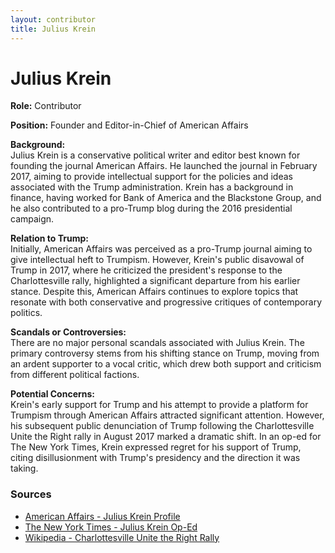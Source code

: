 ```yaml
---
layout: contributor
title: Julius Krein
---
```


# Julius Krein

**Role:** Contributor

**Position:** Founder and Editor-in-Chief of American Affairs

**Background:**  
Julius Krein is a conservative political writer and editor best known for founding the journal American Affairs. He launched the journal in February 2017, aiming to provide intellectual support for the policies and ideas associated with the Trump administration. Krein has a background in finance, having worked for Bank of America and the Blackstone Group, and he also contributed to a pro-Trump blog during the 2016 presidential campaign.

**Relation to Trump:**  
Initially, American Affairs was perceived as a pro-Trump journal aiming to give intellectual heft to Trumpism. However, Krein's public disavowal of Trump in 2017, where he criticized the president's response to the Charlottesville rally, highlighted a significant departure from his earlier stance. Despite this, American Affairs continues to explore topics that resonate with both conservative and progressive critiques of contemporary politics.

**Scandals or Controversies:**  
There are no major personal scandals associated with Julius Krein. The primary controversy stems from his shifting stance on Trump, moving from an ardent supporter to a vocal critic, which drew both support and criticism from different political factions.

**Potential Concerns:**  
Krein's early support for Trump and his attempt to provide a platform for Trumpism through American Affairs attracted significant attention. However, his subsequent public denunciation of Trump following the Charlottesville Unite the Right rally in August 2017 marked a dramatic shift. In an op-ed for The New York Times, Krein expressed regret for his support of Trump, citing disillusionment with Trump's presidency and the direction it was taking.

### Sources
- [American Affairs - Julius Krein Profile](https://americanaffairsjournal.org/about/)
- [The New York Times - Julius Krein Op-Ed](https://www.nytimes.com/julius-krein-trump-op-ed)
- [Wikipedia - Charlottesville Unite the Right Rally](https://en.wikipedia.org/wiki/Unite_the_Right_rally)
